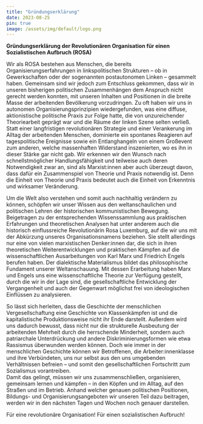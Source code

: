 ```yaml
---
title: "Gründungserklärung"
date: 2023-08-25
pin: true
image: /assets/img/default/logo.png
---
```


**Gründungserklärung der Revolutionären Organisation für einen Sozialistischen Aufbruch (ROSA)**

  
Wir als ROSA bestehen aus Menschen, die bereits Organisierungserfahrungen in linkspolitischen Strukturen – ob in Gewerkschaften oder der sogenannten postautonomen Linken – gesammelt haben. Gemeinsam sind wir jedoch zum Entschluss gekommen, dass wir in unseren bisherigen politischen Zusammenhängen dem Anspruch nicht gerecht werden konnten, mit unseren Inhalten und Positionen in die breite Masse der arbeitenden Bevölkerung vorzudringen. Zu oft haben wir uns in autonomen Organisierungsprinzipien wiedergefunden, was eine diffuse, aktionistische politische Praxis zur Folge hatte, die von unzureichender Theoriearbeit geprägt war und die Räume der linken Szene selten verließ. Statt einer langfristigen revolutionären Strategie und einer Verankerung im Alltag der arbeitenden Menschen, dominierte ein spontanes Reagieren auf tagespolitische Ereignisse sowie ein Entlanghangeln von einem Großevent zum anderen, welche massenhaften Widerstand inszenierten, wo es ihn in dieser Stärke gar nicht gab. Wir erkennen wir den Wunsch nach schnellstmöglicher Handlungsfähigkeit und teilweise auch deren Notwendigkeit zwar an, sind als Marxist:innen aber auch überzeugt davon, dass dafür ein Zusammenspiel von Theorie und Praxis notwendig ist. Denn die Einheit von Theorie und Praxis bedeutet auch die Einheit von Erkenntnis und wirksamer Veränderung.

Um die Welt also verstehen und somit auch nachhaltig verändern zu können, schöpfen wir unser Wissen aus den weltanschaulichen und politischen Lehren der historischen kommunistischen Bewegung. Beigetragen zu der entsprechenden Wissenssammlung aus praktischen Erfahrungen und theoretischen Analysen hat unter anderem auch die historisch einflussreiche Revolutionärin Rosa Luxemburg, auf die wir uns mit der Abkürzung unseres Organisationsnamens beziehen. Sie stellt allerdings nur eine von vielen marxistischen Denker:innen dar, die sich in ihren theoretischen Weiterentwicklungen und praktischen Kämpfen auf die wissenschaftlichen Ausarbeitungen von Karl Marx und Friedrich Engels berufen haben. Der dialektische Materialismus bildet das philosophische Fundament unserer Weltanschauung. Mit dessen Erarbeitung haben Marx und Engels uns eine wissenschaftliche Theorie zur Verfügung gestellt, durch die wir in der Lage sind, die gesellschaftliche Entwicklung der Vergangenheit und auch der Gegenwart möglichst frei von ideologischen Einflüssen zu analysieren.

So lässt sich herleiten, dass die Geschichte der menschlichen Vergesellschaftung eine Geschichte von Klassenkämpfen ist und die kapitalistische Produktionsweise nicht ihr Ende darstellt. Außerdem wird uns dadurch bewusst, dass nicht nur die strukturelle Ausbeutung der arbeitenden Mehrheit durch die herrschende Minderheit, sondern auch patriarchale Unterdrückung und andere Diskriminierungsformen wie etwa Rassismus überwunden werden können. Doch wie immer in der menschlichen Geschichte können wir Betroffenen, die Arbeiter:innenklasse und ihre Verbündeten, uns nur selbst aus den uns umgebenden Verhältnissen befreien – und somit den gesellschaftlichen Fortschritt zum Sozialismus vorantreiben.  
Damit das gelingt, müssen wir uns zusammenschließen, organisieren, gemeinsam lernen und kämpfen – in den Köpfen und im Alltag, auf den Straßen und im Betrieb. Anhand welcher genauen politischen Positionen, Bildungs- und Organisierungsangeboten wir unseren Teil dazu beitragen, werden wir in den nächsten Tagen und Wochen noch genauer darstellen.

  
Für eine revolutionäre Organisation! Für einen sozialistischen Aufbruch!
